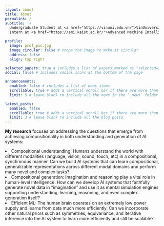 ```yaml
---
layout: about
title: about
permalink: /
subtitle: |+
  Undergraduate Student at <a href="https://vinuni.edu.vn/">VinUniversity</a><br>
  Intern at <a href="https://ami.kaist.ac.kr/">Advanced Machine Intelligence Lab (AMI Lab.) @ KAIST</a> <br><br>

profile:
  image: prof_pic.jpg
  image_circular: false # crops the image to make it circular
  address: false
  align: top right

selected_papers: true # includes a list of papers marked as "selected={true}"
social: false # includes social icons at the bottom of the page

announcements:
  enabled: false # includes a list of news items
  scrollable: true # adds a vertical scroll bar if there are more than 3 news items
  limit: 5 # leave blank to include all the news in the `_news` folder

latest_posts:
  enabled: false
  scrollable: true # adds a vertical scroll bar if there are more than 3 new posts items
  limit: 3 # leave blank to include all the blog posts
---
```


**My research** focuses on addressing the questions that emerge from achieving compositionality in both understanding and generation of AI systems:

<li> Compositional understanding: Humans understand the world with different modalities (language, vision, sound, touch, etc) in a compositional, synchronous manner. Can we build AI systems that can learn compositional, generalizable representations across different modal domains and perform many novel and complex tasks?</li>
<li> Compositional generation: Imagination and reasoning play a vital role in human-level intelligence. How can we develop AI systems that faithfully generate novel data in “imagination” and use it as mental simulation engines supporting understanding, learning, reasoning, and even complex generation itself?</li>
<li> Efficient ML: The human brain operates on an extremely low power supply and learns from data much more efficiently. Can we incorporate other natural priors such as symmetries, equivariance, and iterative inference into the AI system to learn more efficiently and still be scalable?</li>
